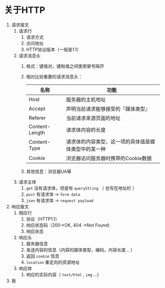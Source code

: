 # 关于HTTP

1. 请求报文
    1. 请求行
        1. 请求方式
        2. 访问地址
        3. HTTP协议版本（一般是1.1）
    2. 请求消息头
        1. 格式：键值对，键和值之间使用冒号隔开
        2. 相对比较重要的请求消息头：
            
            
            | 名称 | 功能 |
            | --- | --- |
            | Host | 服务器的主机地址 |
            | Accept | 声明当前请求能够接受的『媒体类型』 |
            | Referer | 当前请求来源页面的地址 |
            | Content-Length | 请求体内容的长度 |
            | Content-Type | 请求体的内容类型，这一项的具体值是媒体类型中的某一种 |
            | Cookie | 浏览器访问服务器时携带的Cookie数据 |
        3. 其他信息：浏览器UA等 
    3. 请求主体
        1. `get` 没有请求体，但是有 `queryString` （ 也写在地址栏 ）
        2. `post` 有请求体 → `form data` 
        3. `json` 有请求体 → `request payload`
2. 响应报文
    1. 相应行
        1. 协议（HTTP1.1）
        2. 响应状态码（200→OK, 404 →Not Found)
        3. 响应状态
    2. 响应头
        1. 服务器信息
        2. 发送内容的信息（内容的媒体类型，编码，内容长度… )
        3. 返回 `cookie` 信息
        4. `location` 重定向的资源地址
    3. 响应体
        1. 响应的实际内容（ `text/html` , `img` …)
3. 我